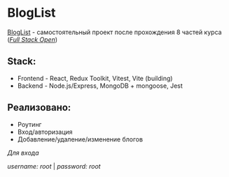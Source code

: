 # BlogList

[BlogList]() - самостоятельный проект после прохождения 8 частей курса ([_Full Stack Open_](https://fullstackopen.com/en/))

## Stack:

- Frontend - React, Redux Toolkit, Vitest, Vite (building)
- Backend - Node.js/Express, MongoDB + mongoose, Jest

## Реализовано:

- Роутинг
- Вход/авторизация
- Добавление/удаление/изменение блогов

_Для входа_

_username: root_ |
_password: root_
